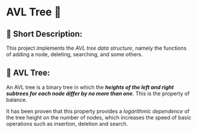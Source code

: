 # AVL Tree :deciduous_tree: 
## :pushpin: Short Description:
   This project implements the _AVL tree data structure_, namely the functions of adding a node, deleting, searching, and some others.
## :pushpin: AVL Tree:
   An AVL tree is a binary tree in which the **_heights of the left and right subtrees for each node differ by no more than one_**. This is the property of balance.
   
   It has been proven that this property provides a _logarithmic dependence_ of the tree height on the number of nodes, which increases the speed of basic operations        such as insertion, deletion and search.
